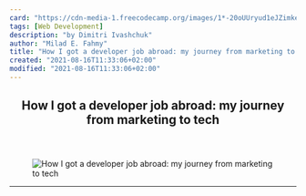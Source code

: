 ```yaml
---
card: "https://cdn-media-1.freecodecamp.org/images/1*-20oUUryud1eJZimkeBYow.jpeg"
tags: [Web Development]
description: "by Dimitri Ivashchuk"
author: "Milad E. Fahmy"
title: "How I got a developer job abroad: my journey from marketing to tech"
created: "2021-08-16T11:33:06+02:00"
modified: "2021-08-16T11:33:06+02:00"
---
```

<div class="site-wrapper">
<main id="site-main" class="site-main outer">
<div class="inner">
<article class="post-full post tag-web-development tag-careers tag-software-development tag-technology tag-jobs ">
<header class="post-full-header">
<h1 class="post-full-title">How I got a developer job abroad: my journey from marketing to tech</h1>
</header>
<figure class="post-full-image">
<picture>
<source media="(max-width: 700px)" sizes="1px" srcset="data:image/gif;base64,R0lGODlhAQABAIAAAAAAAP///yH5BAEAAAAALAAAAAABAAEAAAIBRAA7 1w">
<source media="(min-width: 701px)" sizes="(max-width: 800px) 400px,
(max-width: 1170px) 700px,
1400px" srcset="https://cdn-media-1.freecodecamp.org/images/1*-20oUUryud1eJZimkeBYow.jpeg 300w,
https://cdn-media-1.freecodecamp.org/images/1*-20oUUryud1eJZimkeBYow.jpeg 600w,
https://cdn-media-1.freecodecamp.org/images/1*-20oUUryud1eJZimkeBYow.jpeg 1000w,
https://cdn-media-1.freecodecamp.org/images/1*-20oUUryud1eJZimkeBYow.jpeg 2000w">
<img onerror="this.style.display='none'" src="https://cdn-media-1.freecodecamp.org/images/1*-20oUUryud1eJZimkeBYow.jpeg" alt="How I got a developer job abroad: my journey from marketing to tech">
</picture>
</figure>
<section class="post-full-content">
<div class="post-content medium-migrated-article">
</div>
<hr>
</section>
</article>
</div>
</main>
</div>
<!-- Google Tag Manager (noscript) -->
<!-- End Google Tag Manager (noscript) -->
